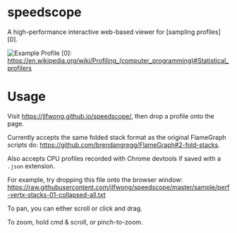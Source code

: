 # speedscope
A high-performance interactive web-based viewer for [sampling profiles][0].

![Example Profile](https://i.imgur.com/6psEeSp.png)
[0]: https://en.wikipedia.org/wiki/Profiling_(computer_programming)#Statistical_profilers

# Usage
Visit https://jlfwong.github.io/speedscope/, then drop a profile onto the page.

Currently accepts the same folded stack format as the original FlameGraph scripts do: https://github.com/brendangregg/FlameGraph#2-fold-stacks.

Also accepts CPU profiles recorded with Chrome devtools if saved with a `.json` extension.

For example, try dropping this file onto the browser window: https://raw.githubusercontent.com/jlfwong/speedscope/master/sample/perf-vertx-stacks-01-collapsed-all.txt

To pan, you can either scroll or click and drag.

To zoom, hold cmd & scroll, or pinch-to-zoom.
